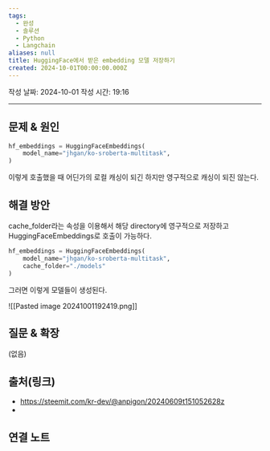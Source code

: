 ```yaml
---
tags:
  - 완성
  - 솔루션
  - Python
  - Langchain
aliases: null
title: HuggingFace에서 받은 embedding 모델 저장하기
created: 2024-10-01T00:00:00.000Z
---
```

작성 날짜: 2024-10-01
작성 시간: 19:16


----

## 문제 & 원인

```python
hf_embeddings = HuggingFaceEmbeddings(
    model_name="jhgan/ko-sroberta-multitask",
)
```

이렇게 호출했을 때 어딘가의 로컬 캐싱이 되긴 하지만 영구적으로 캐싱이 되진 않는다.
## 해결 방안

cache_folder라는 속성을 이용해서 해당 directory에 영구적으로 저장하고 HuggingFaceEmbeddings로 호출이 가능하다.

```python
hf_embeddings = HuggingFaceEmbeddings(
    model_name="jhgan/ko-sroberta-multitask",
    cache_folder="./models"
)
```

그러면 이렇게 모델들이 생성된다.

![[Pasted image 20241001192419.png]]
## 질문 & 확장

(없음)

## 출처(링크)

- https://steemit.com/kr-dev/@anpigon/20240609t151052628z
- 
## 연결 노트
